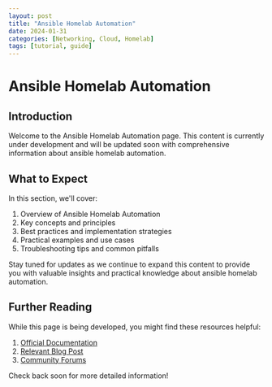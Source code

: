 ```yaml
---
layout: post
title: "Ansible Homelab Automation"
date: 2024-01-31
categories: [Networking, Cloud, Homelab]
tags: [tutorial, guide]
---
```


# Ansible Homelab Automation

## Introduction

Welcome to the Ansible Homelab Automation page. This content is currently under development and will be updated soon with comprehensive information about ansible homelab automation.

## What to Expect

In this section, we'll cover:

1. Overview of Ansible Homelab Automation
2. Key concepts and principles
3. Best practices and implementation strategies
4. Practical examples and use cases
5. Troubleshooting tips and common pitfalls

Stay tuned for updates as we continue to expand this content to provide you with valuable insights and practical knowledge about ansible homelab automation.

## Further Reading

While this page is being developed, you might find these resources helpful:

1. [Official Documentation](https://example.com)
2. [Relevant Blog Post](https://example.com/blog)
3. [Community Forums](https://example.com/forum)

Check back soon for more detailed information!

